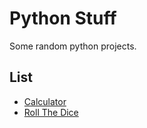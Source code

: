 # Python Stuff
Some random python projects.

## List
- [Calculator](https://github.com/Syukal/pythonStuff/tree/main/Calculator)
- [Roll The Dice](https://github.com/Syukal/pythonStuff/tree/main/RollTheDice)
